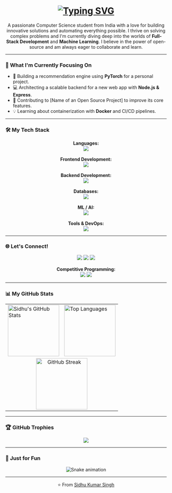 <h1 align="center">
  <a href="https://git.io/typing-svg"><img src="https://readme-typing-svg.herokuapp.com?font=Fira+Code&weight=500&size=30&pause=1000&color=00F763&center=true&vCenter=true&width=650&lines=Hi+%F0%9F%91%8B%2C+I'm+Sidhu+Kumar+Singh;Passionate+Computer+Science+Student;Full-Stack+Developer+%7C+AI+Enthusiast" alt="Typing SVG" /></a>
</h1>

<p align="center">
  A passionate Computer Science student from India with a love for building innovative solutions and automating everything possible. I thrive on solving complex problems and I'm currently diving deep into the worlds of <b>Full-Stack Development</b> and <b>Machine Learning</b>. I believe in the power of open-source and am always eager to collaborate and learn.
</p>

---

### 🚀 What I'm Currently Focusing On

- 🧠 Building a recommendation engine using **PyTorch** for a personal project.
- 💻 Architecting a scalable backend for a new web app with **Node.js & Express**.
- 🌱 Contributing to [Name of an Open Source Project] to improve its core features.
- 💡 Learning about containerization with **Docker** and CI/CD pipelines.

---

### 🛠️ My Tech Stack

<p align="center">
  <strong>Languages:</strong><br>
  <img src="https://skillicons.dev/icons?i=python,java,c,js" /><br>
  <br>
  <strong>Frontend Development:</strong><br>
  <img src="https://skillicons.dev/icons?i=html,css,react" /><br>
  <br>
  <strong>Backend Development:</strong><br>
  <img src="https://skillicons.dev/icons?i=nodejs,express,django,flask" /><br>
  <br>
  <strong>Databases:</strong><br>
  <img src="https://skillicons.dev/icons?i=mongodb,mysql" /><br>
  <br>
  <strong>ML / AI:</strong><br>
  <img src="https://skillicons.dev/icons?i=tensorflow,pytorch,opencv" /><br>
  <br>
  <strong>Tools & DevOps:</strong><br>
  <img src="https://skillicons.dev/icons?i=git,docker,figma" />
</p>

---

### 🌐 Let's Connect!

<p align="center">
  <a href="https://twitter.com/rajputsidhuu" target="_blank"><img src="https://img.shields.io/badge/Twitter-%231DA1F2.svg?&style=for-the-badge&logo=twitter&logoColor=white" /></a>
  <a href="https://www.linkedin.com/in/sidhusingh/" target="_blank"><img src="https://img.shields.io/badge/LinkedIn-%230077B5.svg?&style=for-the-badge&logo=linkedin&logoColor=white" /></a>
  <a href="mailto:rajputsidhu302@gmail.com"><img src="https://img.shields.io/badge/Gmail-%23EA4335.svg?&style=for-the-badge&logo=gmail&logoColor=white" /></a>
  <br>
  <br>
  <strong>Competitive Programming:</strong>
  <br>
  <a href="https://www.hackerrank.com/rajputsidhu302" target="_blank"><img src="https://img.shields.io/badge/Hackerrank-2EC866.svg?&style=for-the-badge&logo=hackerrank&logoColor=white" /></a>
  <a href="https://leetcode.com/sidhu45" target="_blank"><img src="https://img.shields.io/badge/LeetCode-FFA116.svg?&style=for-the-badge&logo=leetcode&logoColor=white" /></a>
</p>

---

### 📊 My GitHub Stats

<p align="center">
<table>
  <tr>
    <td>
      <img src="https://github-readme-stats.vercel.app/api?username=rajputsidhu&show_icons=true&theme=github_dark&hide_border=true&include_all_commits=true&count_private=true" alt="Sidhu's GitHub Stats" height="160" />
    </td>
    <td>
      <img src="https://github-readme-stats.vercel.app/api/top-langs/?username=rajputsidhu&layout=compact&theme=github_dark&hide_border=true&include_all_commits=true&count_private=true&langs_count=8" alt="Top Languages" height="160" />
    </td>
  </tr>
  <tr>
    <td colspan="2" align="center">
      <img src="https://github-readme-streak-stats.herokuapp.com?user=rajputsidhu&theme=github_dark&hide_border=true" alt="GitHub Streak" height="160" />
    </td>
  </tr>
</table>
</p>

---

### 🏆 GitHub Trophies

<p align="center">
  <img src="https://github-profile-trophy.vercel.app/?username=rajputsidhu&theme=onedark&row=1&column=7&margin-w=15&margin-h=15" />
</p>

---

### 🐍 Just for Fun

<p align="center">
  <img src="https://raw.githubusercontent.com/rajputsidhu/rajputsidhu/output/github-contribution-grid-snake.svg" alt="Snake animation" />
</p>

---
<p align="center">
  ⭐️ From <a href="https://github.com/rajputsidhu">Sidhu Kumar Singh</a>
</p>
